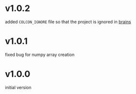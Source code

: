 # v1.0.2

added `COLCON_IGNORE` file so that the project is ignored in [brains](https://github.com/EPFL-RT-Driverless/brains)
# v1.0.1

fixed bug for numpy array creation


# v1.0.0

initial version

